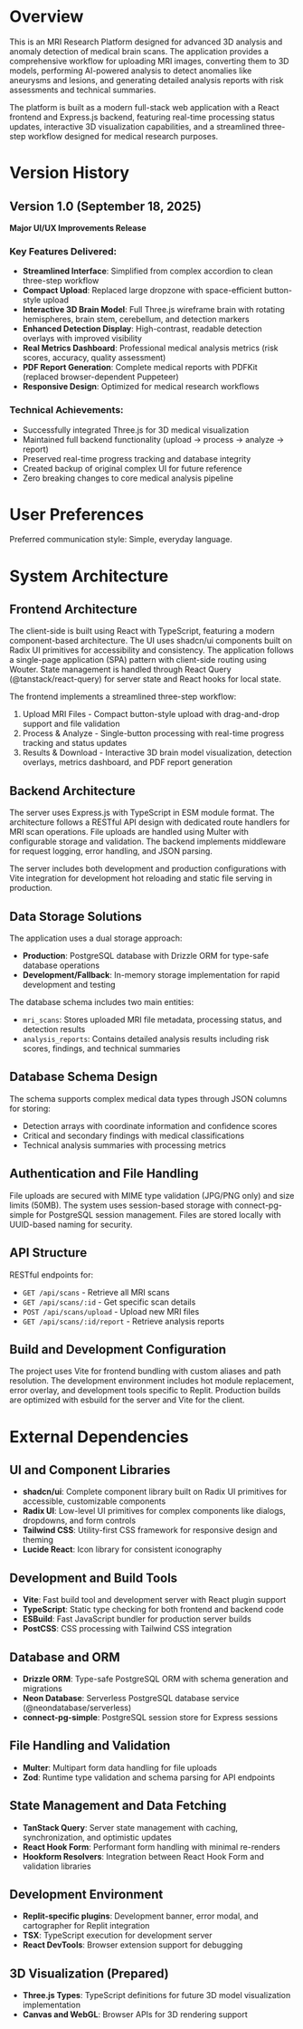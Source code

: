 # Overview

This is an MRI Research Platform designed for advanced 3D analysis and anomaly detection of medical brain scans. The application provides a comprehensive workflow for uploading MRI images, converting them to 3D models, performing AI-powered analysis to detect anomalies like aneurysms and lesions, and generating detailed analysis reports with risk assessments and technical summaries.

The platform is built as a modern full-stack web application with a React frontend and Express.js backend, featuring real-time processing status updates, interactive 3D visualization capabilities, and a streamlined three-step workflow designed for medical research purposes.

# Version History

## Version 1.0 (September 18, 2025)
**Major UI/UX Improvements Release**

### Key Features Delivered:
- **Streamlined Interface**: Simplified from complex accordion to clean three-step workflow
- **Compact Upload**: Replaced large dropzone with space-efficient button-style upload
- **Interactive 3D Brain Model**: Full Three.js wireframe brain with rotating hemispheres, brain stem, cerebellum, and detection markers
- **Enhanced Detection Display**: High-contrast, readable detection overlays with improved visibility
- **Real Metrics Dashboard**: Professional medical analysis metrics (risk scores, accuracy, quality assessment)
- **PDF Report Generation**: Complete medical reports with PDFKit (replaced browser-dependent Puppeteer)
- **Responsive Design**: Optimized for medical research workflows

### Technical Achievements:
- Successfully integrated Three.js for 3D medical visualization
- Maintained full backend functionality (upload → process → analyze → report)
- Preserved real-time progress tracking and database integrity
- Created backup of original complex UI for future reference
- Zero breaking changes to core medical analysis pipeline

# User Preferences

Preferred communication style: Simple, everyday language.

# System Architecture

## Frontend Architecture
The client-side is built using React with TypeScript, featuring a modern component-based architecture. The UI uses shadcn/ui components built on Radix UI primitives for accessibility and consistency. The application follows a single-page application (SPA) pattern with client-side routing using Wouter. State management is handled through React Query (@tanstack/react-query) for server state and React hooks for local state.

The frontend implements a streamlined three-step workflow:
1. Upload MRI Files - Compact button-style upload with drag-and-drop support and file validation
2. Process & Analyze - Single-button processing with real-time progress tracking and status updates
3. Results & Download - Interactive 3D brain model visualization, detection overlays, metrics dashboard, and PDF report generation

## Backend Architecture
The server uses Express.js with TypeScript in ESM module format. The architecture follows a RESTful API design with dedicated route handlers for MRI scan operations. File uploads are handled using Multer with configurable storage and validation. The backend implements middleware for request logging, error handling, and JSON parsing.

The server includes both development and production configurations with Vite integration for development hot reloading and static file serving in production.

## Data Storage Solutions
The application uses a dual storage approach:
- **Production**: PostgreSQL database with Drizzle ORM for type-safe database operations
- **Development/Fallback**: In-memory storage implementation for rapid development and testing

The database schema includes two main entities:
- `mri_scans`: Stores uploaded MRI file metadata, processing status, and detection results
- `analysis_reports`: Contains detailed analysis results including risk scores, findings, and technical summaries

## Database Schema Design
The schema supports complex medical data types through JSON columns for storing:
- Detection arrays with coordinate information and confidence scores
- Critical and secondary findings with medical classifications
- Technical analysis summaries with processing metrics

## Authentication and File Handling
File uploads are secured with MIME type validation (JPG/PNG only) and size limits (50MB). The system uses session-based storage with connect-pg-simple for PostgreSQL session management. Files are stored locally with UUID-based naming for security.

## API Structure
RESTful endpoints for:
- `GET /api/scans` - Retrieve all MRI scans
- `GET /api/scans/:id` - Get specific scan details
- `POST /api/scans/upload` - Upload new MRI files
- `GET /api/scans/:id/report` - Retrieve analysis reports

## Build and Development Configuration
The project uses Vite for frontend bundling with custom aliases and path resolution. The development environment includes hot module replacement, error overlay, and development tools specific to Replit. Production builds are optimized with esbuild for the server and Vite for the client.

# External Dependencies

## UI and Component Libraries
- **shadcn/ui**: Complete component library built on Radix UI primitives for accessible, customizable components
- **Radix UI**: Low-level UI primitives for complex components like dialogs, dropdowns, and form controls
- **Tailwind CSS**: Utility-first CSS framework for responsive design and theming
- **Lucide React**: Icon library for consistent iconography

## Development and Build Tools
- **Vite**: Fast build tool and development server with React plugin support
- **TypeScript**: Static type checking for both frontend and backend code
- **ESBuild**: Fast JavaScript bundler for production server builds
- **PostCSS**: CSS processing with Tailwind CSS integration

## Database and ORM
- **Drizzle ORM**: Type-safe PostgreSQL ORM with schema generation and migrations
- **Neon Database**: Serverless PostgreSQL database service (@neondatabase/serverless)
- **connect-pg-simple**: PostgreSQL session store for Express sessions

## File Handling and Validation
- **Multer**: Multipart form data handling for file uploads
- **Zod**: Runtime type validation and schema parsing for API endpoints

## State Management and Data Fetching
- **TanStack Query**: Server state management with caching, synchronization, and optimistic updates
- **React Hook Form**: Performant form handling with minimal re-renders
- **Hookform Resolvers**: Integration between React Hook Form and validation libraries

## Development Environment
- **Replit-specific plugins**: Development banner, error modal, and cartographer for Replit integration
- **TSX**: TypeScript execution for development server
- **React DevTools**: Browser extension support for debugging

## 3D Visualization (Prepared)
- **Three.js Types**: TypeScript definitions for future 3D model visualization implementation
- **Canvas and WebGL**: Browser APIs for 3D rendering support